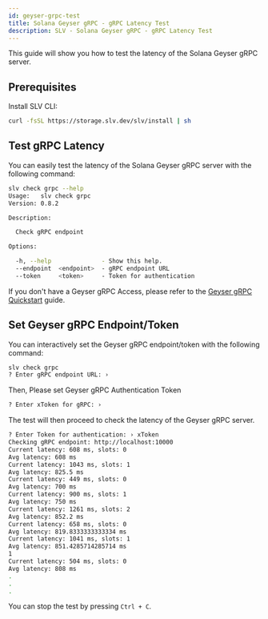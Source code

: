 ```yaml
---
id: geyser-grpc-test
title: Solana Geyser gRPC - gRPC Latency Test
description: SLV - Solana Geyser gRPC - gRPC Latency Test
---
```


This guide will show you how to test the latency of the Solana Geyser gRPC server.

## Prerequisites

Install SLV CLI:

```bash
curl -fsSL https://storage.slv.dev/slv/install | sh
```

## Test gRPC Latency

You can easily test the latency of the Solana Geyser gRPC server with the following command:

```bash
slv check grpc --help
Usage:   slv check grpc
Version: 0.8.2

Description:

  Check gRPC endpoint

Options:

  -h, --help              - Show this help.
  --endpoint  <endpoint>  - gRPC endpoint URL
  --token     <token>     - Token for authentication
```

If you don't have a Geyser gRPC Access, please refer to the [Geyser gRPC Quickstart](/en/doc/geyser-grpc/quickstart) guide.


## Set Geyser gRPC Endpoint/Token

You can interactively set the Geyser gRPC endpoint/token with the following command:

```bash
slv check grpc
? Enter gRPC endpoint URL: ›
```

Then, Please set Geyser gRPC Authentication Token

```bash
? Enter xToken for gRPC: ›
```

The test will then proceed to check the latency of the Geyser gRPC server.

```bash
? Enter Token for authentication: › xToken
Checking gRPC endpoint: http://localhost:10000
Current latency: 608 ms, slots: 0
Avg latency: 608 ms
Current latency: 1043 ms, slots: 1
Avg latency: 825.5 ms
Current latency: 449 ms, slots: 0
Avg latency: 700 ms
Current latency: 900 ms, slots: 1
Avg latency: 750 ms
Current latency: 1261 ms, slots: 2
Avg latency: 852.2 ms
Current latency: 658 ms, slots: 0
Avg latency: 819.8333333333334 ms
Current latency: 1041 ms, slots: 1
Avg latency: 851.4285714285714 ms
1
Current latency: 504 ms, slots: 0
Avg latency: 808 ms
.
.
.
```

You can stop the test by pressing `Ctrl + C`.